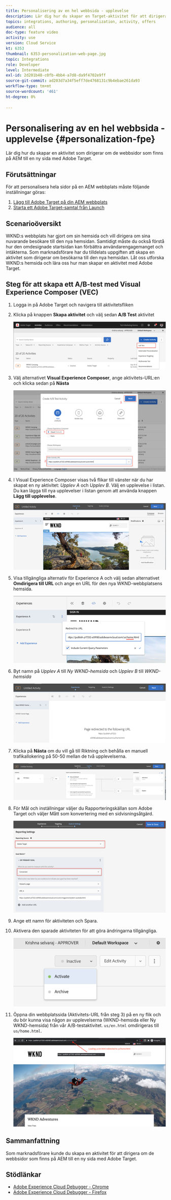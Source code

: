 ```yaml
---
title: Personalisering av en hel webbsida - upplevelse
description: Lär dig hur du skapar en Target-aktivitet för att dirigera om dina AEM webbsidor till nya sidor med Adobe Target.
topics: integrations, authoring, personalization, activity, offers
audience: all
doc-type: feature video
activity: use
version: Cloud Service
kt: 6353
thumbnail: 6353-personalization-web-page.jpg
topic: Integrations
role: Developer
level: Intermediate
exl-id: 2d201b48-c0fb-4bb4-a7d8-da9f4702e9ff
source-git-commit: ad203d7a34f5eff7de4768131c9b4ebae261da93
workflow-type: tm+mt
source-wordcount: '461'
ht-degree: 0%

---
```


# Personalisering av en hel webbsida - upplevelse {#personalization-fpe}

Lär dig hur du skapar en aktivitet som dirigerar om de webbsidor som finns på AEM till en ny sida med Adobe Target.

## Förutsättningar

För att personalisera hela sidor på en AEM webbplats måste följande inställningar göras:

1. [Lägg till Adobe Target på din AEM webbplats](./add-target-launch-extension.md)
1. [Starta ett Adobe Target-samtal från Launch](./load-and-fire-target.md)

## Scenarioöversikt

WKND:s webbplats har gjort om sin hemsida och vill dirigera om sina nuvarande besökare till den nya hemsidan. Samtidigt måste du också förstå hur den omdesignade startsidan kan förbättra användarengagemanget och intäkterna. Som marknadsförare har du tilldelats uppgiften att skapa en aktivitet som dirigerar om besökarna till den nya hemsidan. Låt oss utforska WKND:s hemsida och lära oss hur man skapar en aktivitet med Adobe Target.

## Steg för att skapa ett A/B-test med Visual Experience Composer (VEC)

1. Logga in på Adobe Target och navigera till aktivitetsfliken
1. Klicka på knappen **Skapa aktivitet** och välj sedan **A/B Test** aktivitet

   ![A/B-aktivitet](assets/ab-target-activity.png)

1. Välj alternativet **Visual Experience Composer**, ange aktivitets-URL:en och klicka sedan på **Nästa**

   ![Aktivitets-URL](assets/ab-test-url.png)

1. I Visual Experience Composer visas två flikar till vänster när du har skapat en ny aktivitet: *Upplev A* och *Upplev B*. Välj en upplevelse i listan. Du kan lägga till nya upplevelser i listan genom att använda knappen **Lägg till upplevelse**.

   ![Experience Options](assets/experience-options.png)

1. Visa tillgängliga alternativ för Experience A och välj sedan alternativet **Omdirigera till URL** och ange en URL för den nya WKND-webbplatsens hemsida.

   ![Omdirigerings-URL](assets/redirect-url.png)

1. Byt namn på *Upplev A* till *Ny WKND-hemsida* och *Upplev B* till *WKND-hemsida*

   ![Annonser](assets/new-experiences.png)

1. Klicka på **Nästa** om du vill gå till Riktning och behålla en manuell trafikallokering på 50-50 mellan de två upplevelserna.

   ![Målinriktning](assets/targeting.png)

1. För Mål och inställningar väljer du Rapporteringskällan som Adobe Target och väljer Mått som konvertering med en sidvisningsåtgärd.

   ![Mål](assets/goals.png)

1. Ange ett namn för aktiviteten och Spara.
1. Aktivera den sparade aktiviteten för att göra ändringarna tillgängliga.

   ![Mål](assets/activate.png)

1. Öppna din webbplatssida (Aktivitets-URL från steg 3) på en ny flik och du bör kunna visa någon av upplevelserna (WKND-hemsida eller Ny WKND-hemsida) från vår A/B-testaktivitet. `us/en.html` omdirigeras till  `us/home.html`.

   ![Mål](assets/redirect-test.png)

## Sammanfattning

Som marknadsförare kunde du skapa en aktivitet för att dirigera om de webbsidor som finns på AEM till en ny sida med Adobe Target.

## Stödlänkar

* [Adobe Experience Cloud Debugger - Chrome](https://chrome.google.com/webstore/detail/adobe-experience-cloud-de/ocdmogmohccmeicdhlhhgepeaijenapj)
* [Adobe Experience Cloud Debugger - Firefox](https://addons.mozilla.org/en-US/firefox/addon/adobe-experience-platform-dbg/)
